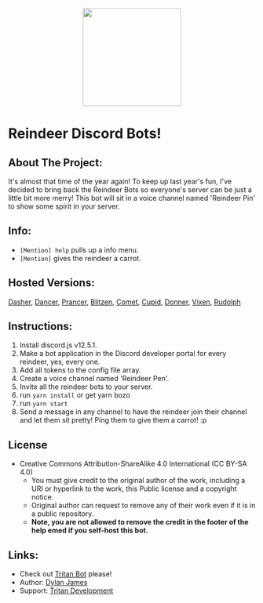 <center><img  src="https://images-ext-1.discordapp.net/external/TziDjM5SKqCwP-GcO19AWKHYqc9JzPUzIlnkNVChJHI/%3Fu%3Dhttps%253A%252F%252Fimages.vexels.com%252Fmedia%252Fusers%252F3%252F223118%252Fisolated%252Fpreview%252F53256632b9aceec9dec9dae643d23645-cute-reindeer-festive-illustration-by-vexels.png%26f%3D1%26nofb%3D1/https/external-content.duckduckgo.com/iu/" length='200px' width='200px'></center>

# Reindeer Discord Bots!

## About The Project:
It's almost that time of the year again! To keep up last year's fun, I've decided to bring back the Reindeer Bots so everyone's server can be just a little bit more merry! This bot will sit in a voice channel named 'Reindeer Pin' to show some spirit in your server.


## Info:
- `[Mention] help` pulls up a info menu.
- `[Mention]` gives the reindeer a carrot.

## Hosted Versions:
[Dasher](https://discord.com/api/oauth2/authorize?client_id=789419994910818334&permissions=34982976&scope=bot), [Dancer](https://discord.com/api/oauth2/authorize?client_id=789418944989626408&permissions=34982976&scope=bot), [Prancer](https://discord.com/api/oauth2/authorize?client_id=789454241977860128&permissions=34982976&scope=bot), [Blitzen](https://discord.com/api/oauth2/authorize?client_id=789415712280018954&permissions=34982976&scope=bot), [Comet](https://discord.com/api/oauth2/authorize?client_id=789417819929575465&permissions=34982976&scope=bot), [Cupid](https://discord.com/api/oauth2/authorize?client_id=789418381920829460&permissions=34982976&scope=bot), [Donner](https://discord.com/api/oauth2/authorize?client_id=789456116881817650&permissions=34982976&scope=bot), [Vixen](https://discord.com/api/oauth2/authorize?client_id=789455003508539393&permissions=34982976&scope=bot), [Rudolph](https://discord.com/api/oauth2/authorize?client_id=789404709366661170&permissions=34982976&scope=bot)


## Instructions:

1. Install discord.js v12.5.1.
2. Make a bot application in the Discord developer portal for every reindeer, yes, every one.
3. Add all tokens to the config file array.
4. Create a voice channel named 'Reindeer Pen'.
5. Invite all the reindeer bots to your server.
6. run `yarn install` or get yarn bozo
7. run `yarn start`
6. Send a message in any channel to have the reindeer join their channel and let them sit pretty! Ping them to give them a carrot! :p

## License
- Creative Commons Attribution-ShareAlike 4.0 International (CC BY-SA 4.0) 
  - You must give credit to the original author of the work, including a URI or hyperlink to the work, this Public license and a copyright notice.
  - Original author can request to remove any of their work even if it is in a public repository.
  - **Note, you are not allowed to remove the credit in the footer of the help emed if you self-host this bot.**

## Links:
- Check out [Tritan Bot](https://tritan.gg/invite) please!
- Author: [Dylan James](https://github.com/dylanjamesdev)
- Support: [Tritan Development](https://discord.gg/http)

